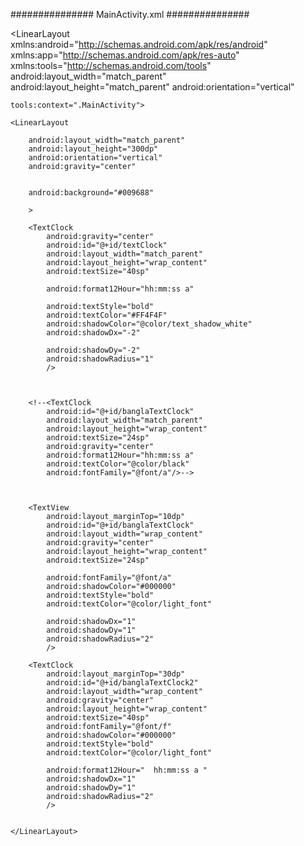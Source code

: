 
############### MainActivity.xml ###############


<?xml version="1.0" encoding="utf-8"?>
<LinearLayout xmlns:android="http://schemas.android.com/apk/res/android"
    xmlns:app="http://schemas.android.com/apk/res-auto"
    xmlns:tools="http://schemas.android.com/tools"
    android:layout_width="match_parent"
    android:layout_height="match_parent"
    android:orientation="vertical"


    tools:context=".MainActivity">

    <LinearLayout

        android:layout_width="match_parent"
        android:layout_height="300dp"
        android:orientation="vertical"
        android:gravity="center"


        android:background="#009688"

        >

        <TextClock
            android:gravity="center"
            android:id="@+id/textClock"
            android:layout_width="match_parent"
            android:layout_height="wrap_content"
            android:textSize="40sp"

            android:format12Hour="hh:mm:ss a"

            android:textStyle="bold"
            android:textColor="#FF4F4F"
            android:shadowColor="@color/text_shadow_white"
            android:shadowDx="-2"

            android:shadowDy="-2"
            android:shadowRadius="1"
            />



        <!--<TextClock
            android:id="@+id/banglaTextClock"
            android:layout_width="match_parent"
            android:layout_height="wrap_content"
            android:textSize="24sp"
            android:gravity="center"
            android:format12Hour="hh:mm:ss a"
            android:textColor="@color/black"
            android:fontFamily="@font/a"/>-->



        <TextView
            android:layout_marginTop="10dp"
            android:id="@+id/banglaTextClock"
            android:layout_width="wrap_content"
            android:gravity="center"
            android:layout_height="wrap_content"
            android:textSize="24sp"

            android:fontFamily="@font/a"
            android:shadowColor="#000000"
            android:textStyle="bold"
            android:textColor="@color/light_font"

            android:shadowDx="1"
            android:shadowDy="1"
            android:shadowRadius="2"
            />

        <TextClock
            android:layout_marginTop="30dp"
            android:id="@+id/banglaTextClock2"
            android:layout_width="wrap_content"
            android:gravity="center"
            android:layout_height="wrap_content"
            android:textSize="40sp"
            android:fontFamily="@font/f"
            android:shadowColor="#000000"
            android:textStyle="bold"
            android:textColor="@color/light_font"

            android:format12Hour="  hh:mm:ss a "
            android:shadowDx="1"
            android:shadowDy="1"
            android:shadowRadius="2"
            />


    </LinearLayout>

   <!-- <TextView android:id="@+id/txt_example1"
        android:layout_width="wrap_content"
        android:layout_height="wrap_content"
        android:textSize="14sp"
        android:textStyle="bold"
        android:textColor="@color/light_font"
        android:shadowColor="@color/text_shadow"
        android:shadowDx="1"
        android:shadowDy="1"
        android:text="Hello World"
        android:shadowRadius="2" />



    <TextView android:id="@+id/txt_example2"
        android:layout_width="wrap_content"
        android:layout_height="wrap_content"
        android:textSize="14sp"
        android:textStyle="bold"
        android:textColor="@color/light_font"
        android:shadowColor="@color/text_shadow"
        android:shadowDx="-1"
        android:shadowDy="-1"
        android:text="Hello World"
        android:shadowRadius="1" />


    <TextView android:id="@+id/txt_example3"
        android:layout_width="wrap_content"
        android:layout_height="wrap_content"

        android:textSize="14sp"

        android:textStyle="bold"
        android:textColor="@color/grey_font"
        android:shadowColor="@color/text_shadow_white"
        android:shadowDx="-2"

        android:shadowDy="-2"
        android:shadowRadius="1"
        android:text="Hello World"/>

        -->

   <!-- <Button
        android:id="@+id/Button"
        android:layout_width="200dp"
        android:layout_height="wrap_content"
        android:text="next"
        >

    </Button>
    -->



</LinearLayout>














